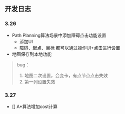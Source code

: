 ## 开发日志

### 3.26
- Path Planning算法场景中添加障碍点击功能设置
    - 添加UI
    - 障碍、起点、目标 都可以通过操作UI+点击进行设置
- 地图保存到本地功能
> bug：
> 1. 地图二次设置，会变卡，有点节点点击失效
> 2. 第一列设置失效  

### 3.27
- [] A*算法增加cost计算